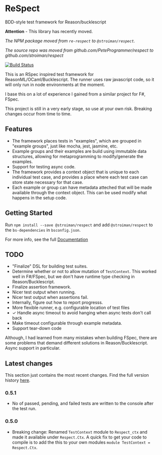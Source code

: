 # ReSpect

BDD-style test framework for Reason/bucklescript

__Attention__ - This library has recently moved.

_The NPM package moved from `re-respect` to `@stroiman/respect`._

_The source repo was moved from github.com/PeteProgrammer/respect to
github.com/stroiman/respect_

[![Build Status](https://travis-ci.org/stroiman/respect.svg?branch=master)](https://travis-ci.org/stroiman/respect)

This is an RSpec inspired test framework for ReasonML/OCaml/Bucklescript. The
runner uses raw javascript code, so it will only run in node environments at the moment.

I base this on a lot of experience I gained from a similar project for F#, FSpec.

This project is still in a very early stage, so use at your own risk. Breaking
changes occur from time to time.

## Features

 * The framework places tests in "examples", which are grouped in "example
     groups", just like mocha, jest, jasmine, etc.
 * Example groups and their examples are build using immutable data structures,
     allowing for metaprogramming to modify/generate the examples.
 * Support for testing async code.
 * The framework provides a context object that is unique to each individual
     test case, and provides a place where each test case can store state
     necessary for that case.
 * Each example or group can have metadata atteched that will be made available
     through the context object. This can be used modify what happens in the
     setup code.

## Getting Started

Run `npm install --save @stroiman/respect` and add `@stroiman/respect` to the `bs-dependencies` in `bsconfig.json`.

For more info, see the full [Documentation](https://github.com/PeteProgrammer/respect/blob/master/Documentation.md)

## TODO

 * "Finalize" DSL for building test suites.
 * Determine whether or not to allow mutation of `TestContext`. This worked well
     in F#/FSpec, but we don't have runtime type checking in Reason/Bucklescript.
 * Finalize assertion framework.
 * Nicer test output when running.
 * Nicer test output when assertions fail.
 * Internally, figure out how to report progresss.
 * More flexible runner, e.g. configurable location of test files
 * ✓ Handle async timeout to avoid hanging when async tests don't call back
 * Make timeout configurable through example metadata.
 * Support tear-down code

Although, I had learned from many mistakes when building FSpec, there are some
problems that demand different solutions in Reason/Bucklescript. Async support
in particular.

## Latest changes

This section just contains the most recent changes. Find the full version
history [here](https://github.com/PeteProgrammer/respect/blob/master/CHANGELOG.md).

### 0.5.1

 * No of passed, pending, and failed tests are written to the console after the
     test run.

### 0.5.0

 * Breaking change: Renamed `TestContext` module to `Respect_ctx` and made it
     available under `Respect.Ctx`. A quick fix to get your code to compile
     is to add the this to your own modules `module TestContext = Respect.Ctx`.

